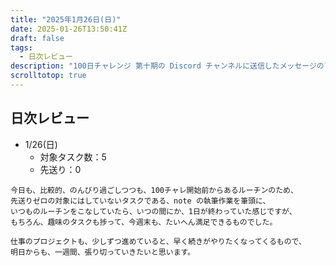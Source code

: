 ```yaml
---
title: "2025年1月26日(日)"
date: 2025-01-26T13:50:41Z
draft: false
tags: 
  - 日次レビュー
description: "100日チャレンジ 第十期の Discord チャンネルに送信したメッセージのアーカイブ"
scrolltotop: true
---
```


## 日次レビュー

- 1/26(日)
  - 対象タスク数：5
  - 先送り：0

```
今日も、比較的、のんびり過ごしつつも、100チャレ開始前からあるルーチンのため、
先送りゼロの対象にはしていないタスクである、note の執筆作業を筆頭に、
いつものルーチンをこなしていたら、いつの間にか、1日が終わっていた感じですが、
もちろん、趣味のタスクも捗って、今週末も、たいへん満足できるものでした。

仕事のプロジェクトも、少しずつ進めていると、早く続きがやりたくなってくるもので、
明日からも、一週間、張り切っていきたいと思います。
```
